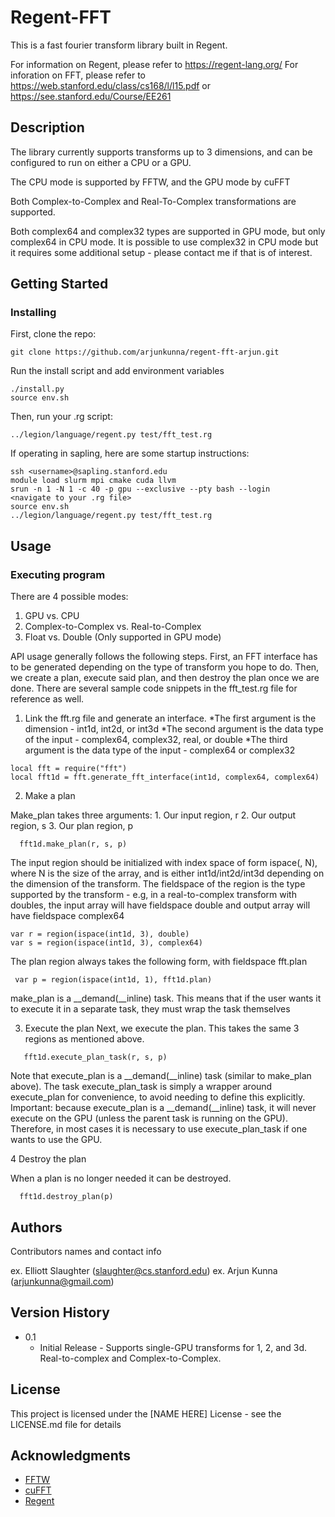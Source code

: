# Regent-FFT

This is a fast fourier transform library built in Regent.

For information on Regent, please refer to https://regent-lang.org/
For inforation on FFT, please refer to https://web.stanford.edu/class/cs168/l/l15.pdf or https://see.stanford.edu/Course/EE261

## Description


The library currently supports transforms up to 3 dimensions, and can be configured to run on either a CPU or a GPU.

The CPU mode is supported by FFTW, and the GPU mode by cuFFT

Both Complex-to-Complex and Real-To-Complex transformations are supported.

Both complex64 and complex32 types are supported in GPU mode, but only complex64 in CPU mode. It is possible to use complex32 in CPU mode but it requires some additional setup - please contact me if that is of interest.

## Getting Started

### Installing

First, clone the repo: 
```
git clone https://github.com/arjunkunna/regent-fft-arjun.git
```

Run the install script and add environment variables
```
./install.py
source env.sh
```

Then, run your .rg script:
```
../legion/language/regent.py test/fft_test.rg 
```

If operating in sapling, here are some startup instructions:
```
ssh <username>@sapling.stanford.edu
module load slurm mpi cmake cuda llvm
srun -n 1 -N 1 -c 40 -p gpu --exclusive --pty bash --login
<navigate to your .rg file>
source env.sh
../legion/language/regent.py test/fft_test.rg 
```

## Usage

### Executing program

There are 4 possible modes:
1. GPU vs. CPU
2. Complex-to-Complex vs. Real-to-Complex
3. Float vs. Double (Only supported in GPU mode)

API usage generally follows the following steps. First, an FFT interface has to be generated depending on the type of transform you hope to do. Then, we create a plan, execute said plan, and then destroy the plan once we are done. 
There are several sample code snippets in the fft_test.rg file for reference as well. 

1. Link the fft.rg file and generate an interface.
   *The first argument is the dimension - int1d, int2d, or int3d
   *The second argument is the data type of the input - complex64, complex32, real, or double
   *The third argument is the data type of the input - complex64 or complex32
```
local fft = require("fft")
local fft1d = fft.generate_fft_interface(int1d, complex64, complex64)
```

2. Make a plan

Make_plan takes three arguments: 1. Our input region, r 2. Our output region, s 3. Our plan region, p

```
  fft1d.make_plan(r, s, p)
```

The input region should be initialized with index space of form ispace(<type>, N), where N is the size of the array, and <type> is either int1d/int2d/int3d depending on the dimension of the transform.
The fieldspace of the region is the type supported by the transform - e.g, in a real-to-complex transform with doubles, the input array will have fieldspace double and output array will have fieldspace complex64

```
var r = region(ispace(int1d, 3), double)
var s = region(ispace(int1d, 3), complex64)
```

The plan region always takes the following form, with fieldspace fft.plan

```
 var p = region(ispace(int1d, 1), fft1d.plan)
```
make_plan is a __demand(__inline) task. This means that if the user wants it to execute it in a separate task, they must wrap the task themselves

3. Execute the plan
Next, we execute the plan. This takes the same 3 regions as mentioned above. 

```
   fft1d.execute_plan_task(r, s, p)
```

Note that execute_plan is a __demand(__inline) task (similar to make_plan above). The task execute_plan_task is simply a wrapper around execute_plan for convenience, to avoid needing to define this explicitly.
Important: because execute_plan is a __demand(__inline) task, it will never execute on the GPU (unless the parent task is running on the GPU). Therefore, in most cases it is necessary to use execute_plan_task if one wants to use the GPU.

4 Destroy the plan

When a plan is no longer needed it can be destroyed.
```  
  fft1d.destroy_plan(p)
```



## Authors

Contributors names and contact info

ex. Elliott Slaughter (slaughter@cs.stanford.edu)
ex. Arjun Kunna (arjunkunna@gmail.com)

## Version History

* 0.1
    * Initial Release - Supports single-GPU transforms for 1, 2, and 3d. Real-to-complex and Complex-to-Complex. 

## License

This project is licensed under the [NAME HERE] License - see the LICENSE.md file for details

## Acknowledgments

* [FFTW](https://www.fftw.org/)
* [cuFFT](https://developer.nvidia.com/cufft)
* [Regent](https://regent-lang.org/)

